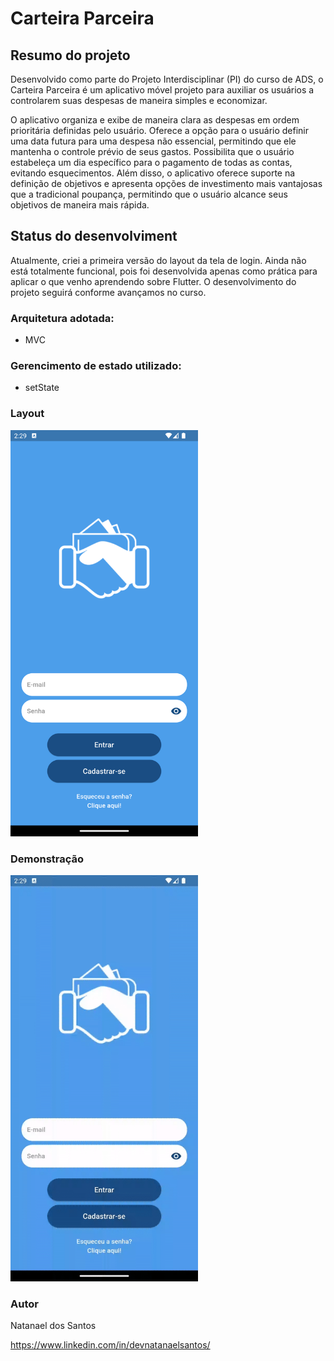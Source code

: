 # Carteira Parceira

## Resumo do projeto
Desenvolvido como parte do Projeto Interdisciplinar (PI) do curso de ADS, o Carteira Parceira é um aplicativo móvel projeto para auxiliar os usuários a controlarem suas despesas de maneira simples e economizar.

O aplicativo organiza e exibe de maneira clara as despesas em ordem prioritária definidas pelo usuário. Oferece a opção para o usuário definir uma data futura para uma despesa não essencial, permitindo que ele mantenha o controle prévio de seus gastos. Possibilita que o usuário estabeleça um dia específico para o pagamento de todas as contas, evitando esquecimentos. Além disso, o aplicativo oferece suporte na definição de objetivos e apresenta opções de investimento mais vantajosas que a tradicional poupança, permitindo que o usuário alcance seus objetivos de maneira mais rápida.

## Status do desenvolviment
Atualmente, criei a primeira versão do layout da tela de login. Ainda não está totalmente funcional, pois foi desenvolvida apenas como prática para aplicar o que venho aprendendo sobre Flutter. O desenvolvimento do projeto seguirá conforme avançamos no curso.

### Arquitetura adotada:
- MVC

### Gerencimento de estado utilizado:
- setState

### Layout
<img src="https://github.com/devnatanaelsantos/assets/blob/main/login1.png" width=300 height='650'>

### Demonstração
<img src="https://github.com/devnatanaelsantos/assets/blob/main/login_gif.gif" width=300 height='650'>

### Autor
Natanael dos Santos

https://www.linkedin.com/in/devnatanaelsantos/ 


